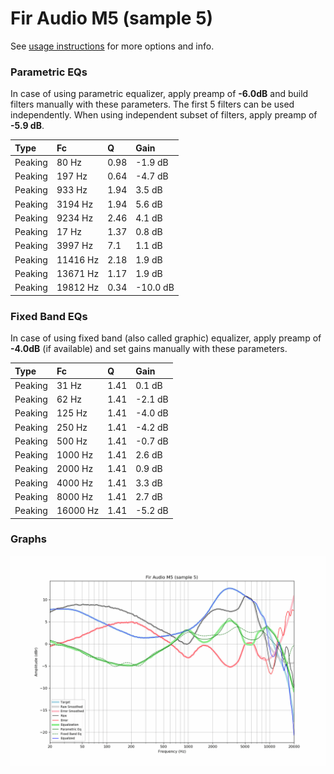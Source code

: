 # Fir Audio M5 (sample 5)
See [usage instructions](https://github.com/jaakkopasanen/AutoEq#usage) for more options and info.

### Parametric EQs
In case of using parametric equalizer, apply preamp of **-6.0dB** and build filters manually
with these parameters. The first 5 filters can be used independently.
When using independent subset of filters, apply preamp of **-5.9 dB**.

| Type    | Fc       |    Q | Gain     |
|:--------|:---------|:-----|:---------|
| Peaking | 80 Hz    | 0.98 | -1.9 dB  |
| Peaking | 197 Hz   | 0.64 | -4.7 dB  |
| Peaking | 933 Hz   | 1.94 | 3.5 dB   |
| Peaking | 3194 Hz  | 1.94 | 5.6 dB   |
| Peaking | 9234 Hz  | 2.46 | 4.1 dB   |
| Peaking | 17 Hz    | 1.37 | 0.8 dB   |
| Peaking | 3997 Hz  | 7.1  | 1.1 dB   |
| Peaking | 11416 Hz | 2.18 | 1.9 dB   |
| Peaking | 13671 Hz | 1.17 | 1.9 dB   |
| Peaking | 19812 Hz | 0.34 | -10.0 dB |

### Fixed Band EQs
In case of using fixed band (also called graphic) equalizer, apply preamp of **-4.0dB**
(if available) and set gains manually with these parameters.

| Type    | Fc       |    Q | Gain    |
|:--------|:---------|:-----|:--------|
| Peaking | 31 Hz    | 1.41 | 0.1 dB  |
| Peaking | 62 Hz    | 1.41 | -2.1 dB |
| Peaking | 125 Hz   | 1.41 | -4.0 dB |
| Peaking | 250 Hz   | 1.41 | -4.2 dB |
| Peaking | 500 Hz   | 1.41 | -0.7 dB |
| Peaking | 1000 Hz  | 1.41 | 2.6 dB  |
| Peaking | 2000 Hz  | 1.41 | 0.9 dB  |
| Peaking | 4000 Hz  | 1.41 | 3.3 dB  |
| Peaking | 8000 Hz  | 1.41 | 2.7 dB  |
| Peaking | 16000 Hz | 1.41 | -5.2 dB |

### Graphs
![](./Fir%20Audio%20M5%20(sample%205).png)
